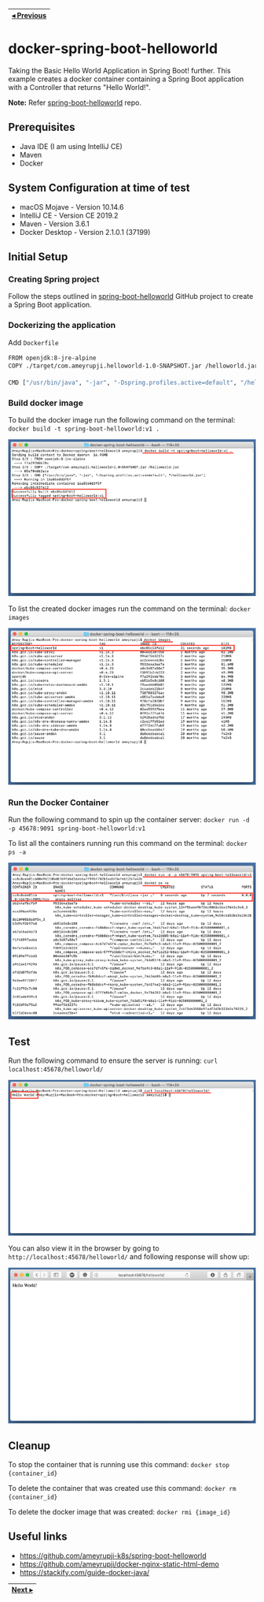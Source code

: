 | [◂ Previous](https://github.com/ameyrupji-k8s/spring-boot-helloworld) |
|-----|

# docker-spring-boot-helloworld

Taking the Basic Hello World Application in Spring Boot! further. This example creates a docker container containing a Spring Boot application with a Controller that returns "Hello World!".

**Note:** Refer [spring-boot-helloworld](https://github.com/ameyrupji-k8s/spring-boot-helloworld) repo.


## Prerequisites

- Java IDE (I am using IntelliJ CE)
- Maven
- Docker


## System Configuration at time of test

- macOS Mojave - Version 10.14.6
- IntelliJ CE - Version CE 2019.2
- Maven - Version 3.6.1
- Docker Desktop - Version 2.1.0.1 (37199)

## Initial Setup

### Creating Spring project

Follow the steps outlined in [spring-boot-helloworld](https://github.com/ameyrupji/spring-boot-helloworld) GitHub project to create a Spring Boot application.

### Dockerizing the application

Add `Dockerfile`

```sh
FROM openjdk:8-jre-alpine
COPY ./target/com.ameyrupji.helloworld-1.0-SNAPSHOT.jar /helloworld.jar

CMD ["/usr/bin/java", "-jar", "-Dspring.profiles.active=default", "/helloworld.jar"]

```

### Build docker image

To build the docker image run the following command on the terminal: `docker build -t spring-boot-helloworld:v1 .`

![](images/termainal-docker-build.png)


To list the created docker images run the command on the terminal: `docker images`

![terminal-docker-images](images/terminal-docker-images.png)

### Run the Docker Container

Run the following command to spin up the container server: `docker run -d -p 45678:9091 spring-boot-helloworld:v1`

To list all the containers running run this command on the terminal: `docker ps -a`

![terminal-docker-run](images/terminal-docker-run.png)


## Test 


Run the following command to ensure the server is running: `curl localhost:45678/helloworld/`

![terminal-curl-localhost-45678](images/terminal-curl-localhost-45678.png)

You can also view it in the browser by going to `http://localhost:45678/helloworld/` and following response will show up:

![safari localhost 45678](images/safari-localhost-45678.png)


## Cleanup

To stop the container that is running use this command: `docker stop {container_id}`

To delete the container that was created use this command: `docker rm {container_id}`

To delete the docker image that was created: `docker rmi {image_id}`

## Useful links

- https://github.com/ameyrupji-k8s/spring-boot-helloworld
- https://github.com/ameyrupji/docker-nginx-static-html-demo
- https://stackify.com/guide-docker-java/

| [Next ▸](https://github.com/ameyrupji-k8s/k8s-spring-boot-helloworld) |
|-----|
